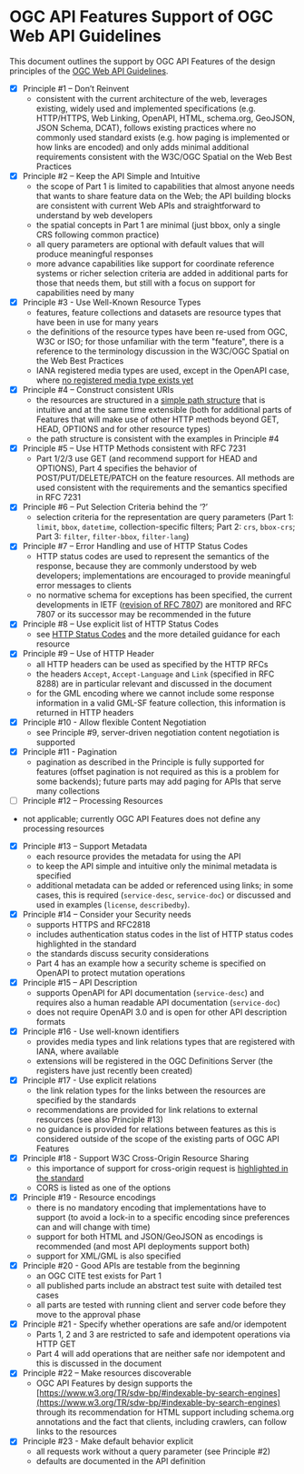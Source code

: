# OGC API Features Support of OGC Web API Guidelines

This document outlines the support by OGC API Features of the design principles of the [OGC Web API Guidelines](https://github.com/opengeospatial/OGC-Web-API-Guidelines).

- [x] Principle #1 – Don’t Reinvent
  - consistent with the current architecture of the web, leverages existing, widely used and implemented specifications (e.g. HTTP/HTTPS, Web Linking, OpenAPI, HTML, schema.org, GeoJSON, JSON Schema, DCAT), follows existing practices where no commonly used standard exists (e.g. how paging is implemented or how links are encoded) and only adds minimal additional requirements consistent with the W3C/OGC Spatial on the Web Best Practices
- [x] Principle #2 – Keep the API Simple and Intuitive
  - the scope of Part 1 is limited to capabilities that almost anyone needs that wants to share feature data on the Web; the API building blocks are consistent with current Web APIs and straightforward to understand by web developers
  - the spatial concepts in Part 1 are minimal (just bbox, only a single CRS following common practice)
  - all query parameters are optional with default values that will produce meaningful responses
  - more advance capabilities like support for coordinate reference systems or richer selection criteria are added in additional parts for those that needs them, but still with a focus on support for capabilities need by many
- [x] Principle #3 - Use Well-Known Resource Types
  - features, feature collections and datasets are resource types that have been in use for many years
  - the definitions of the resource types have been re-used from OGC, W3C or ISO; for those unfamiliar with the term "feature", there is a reference to the terminology discussion in the W3C/OGC Spatial on the Web Best Practices
  - IANA registered media types are used, except in the OpenAPI case, where [no registered media type exists yet](https://github.com/OAI/OpenAPI-Specification/issues/110)
- [x] Principle #4 – Construct consistent URIs
  - the resources are structured in a [simple path structure](https://docs.ogc.org/is/17-069r3/17-069r3.html#tldr) that is intuitive and at the same time extensible (both for additional parts of Features that will make use of other HTTP methods beyond GET, HEAD, OPTIONS and for other resource types)
  - the path structure is consistent with the examples in Principle #4
- [x] Principle #5 – Use HTTP Methods consistent with RFC 7231
  - Part 1/2/3 use GET (and recommend support for HEAD and OPTIONS), Part 4 specifies the behavior of POST/PUT/DELETE/PATCH on the feature resources. All methods are used consistent with the requirements and the semantics specified in RFC 7231
- [x] Principle #6 – Put Selection Criteria behind the ‘?’
  - selection criteria for the representation are query parameters (Part 1: `limit`, `bbox`, `datetime`, collection-specific filters; Part 2: `crs`, `bbox-crs`; Part 3: `filter`, `filter-bbox`, `filter-lang`)
- [x] Principle #7 – Error Handling and use of HTTP Status Codes
  - HTTP status codes are used to represent the semantics of the response, because they are commonly understood by web developers; implementations are encouraged to provide meaningful error messages to clients
  - no normative schema for exceptions has been specified, the current developments in IETF ([revision of RFC 7807](https://github.com/ietf-wg-httpapi/rfc7807bis)) are monitored and RFC 7807 or its successor may be recommended in the future
- [x] Principle #8 – Use explicit list of HTTP Status Codes
  - see [HTTP Status Codes](https://docs.ogc.org/is/17-069r3/17-069r3.html#http_status_codes) and the more detailed guidance for each resource
- [x] Principle #9 – Use of HTTP Header
  - all HTTP headers can be used as specified by the HTTP RFCs
  - the headers `Accept`, `Accept-Language` and `Link` (specified in RFC 8288) are in particular relevant and discussed in the document
  - for the GML encoding where we cannot include some response information in a valid GML-SF feature collection, this information is returned in HTTP headers
- [x] Principle #10 - Allow flexible Content Negotiation
  - see Principle #9, server-driven negotiation content negotiation is supported
- [x] Principle #11 - Pagination
  - pagination as described in the Principle is fully supported for features (offset pagination is not required as this is a problem for some backends); future parts may add paging for APIs that serve many collections
- [ ]  Principle #12 – Processing Resources
  - not applicable; currently OGC API Features does not define any processing resources
- [x] Principle #13 – Support Metadata
  - each resource provides the metadata for using the API
  - to keep the API simple and intuitive only the minimal metadata is specified
  - additional metadata can be added or referenced using links; in some cases, this is required (`service-desc`, `service-doc`) or discussed and used in examples (`license`, `describedby`).
- [x] Principle #14 – Consider your Security needs
  - supports HTTPS and RFC2818
  - includes authentication status codes in the list of HTTP status codes highlighted in the standard
  - the standards discuss security considerations
  - Part 4 has an example how a security scheme is specified on OpenAPI to protect mutation operations
- [x] Principle #15 – API Description
  - supports OpenAPI for API documentation (`service-desc`) and requires also a human readable API documentation (`service-doc`)
  - does not require OpenAPI 3.0 and is open for other API description formats
- [x] Principle #16 - Use well-known identifiers
  - provides media types and link relations types that are registered with IANA, where available
  - extensions will be registered in the OGC Definitions Server (the registers have just recently been created)
- [x] Principle #17 - Use explicit relations
  - the link relation types for the links between the resources are specified by the standards
  - recommendations are provided for link relations to external resources (see also Principle #13)
  - no guidance is provided for relations between features as this is considered outside of the scope of the existing parts of OGC API Features
- [x] Principle #18 - Support W3C Cross-Origin Resource Sharing
  - this importance of support for cross-origin request is [highlighted in the standard](https://docs.ogc.org/is/17-069r3/17-069r3.html#cross_origin)
  - CORS is listed as one of the options
- [x] Principle #19 - Resource encodings
  - there is no mandatory encoding that implementations have to support (to avoid a lock-in to a specific encoding since preferences can and will change with time)
  - support for both HTML and JSON/GeoJSON as encodings is recommended (and most API deployments support both)
  - support for XML/GML is also specified
- [x] Principle #20 - Good APIs are testable from the beginning
  - an OGC CITE test exists for Part 1
  - all published parts include an abstract test suite with detailed test cases
  - all parts are tested with running client and server code before they move to the approval phase
- [x] Principle #21 - Specify whether operations are safe and/or idempotent
  - Parts 1, 2 and 3 are restricted to safe and idempotent operations via HTTP GET
  - Part 4 will add operations that are neither safe nor idempotent and this is discussed in the document
- [x] Principle #22 – Make resources discoverable
  - OGC API Features by design supports the [https://www.w3.org/TR/sdw-bp/#indexable-by-search-engines](https://www.w3.org/TR/sdw-bp/#indexable-by-search-engines) through its recommendation for HTML support including schema.org annotations and the fact that clients, including crawlers, can follow links to the resources
- [x] Principle #23 - Make default behavior explicit
  - all requests work without a query parameter (see Principle #2)
  - defaults are documented in the API definition
